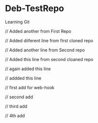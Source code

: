 # Deb-TestRepo
Learning Git

// Added another from First Repo

// Added diiferent line from first cloned repo

// Added another line from Second repo

// Added this line from second cloaned repo

// again added this line

// addded this line 

// first add for web-hook

// second add

// third add 

// 4th add
